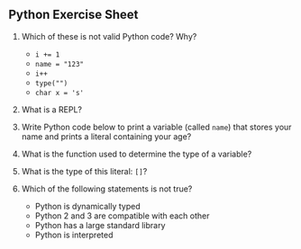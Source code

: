 ## Python Exercise Sheet


1. Which of these is not valid Python code? Why?

    * `i += 1`
    * `name = "123"`
    * `i++`
    * `type("")`
    * `char x = 's'`

2. What is a REPL?

3. Write Python code below to print a variable (called `name`) that stores your name and prints a literal containing your age?

4. What is the function used to determine the type of a variable?

5. What is the type of this literal: `[]`?

6. Which of the following statements is not true?

    * Python is dynamically typed
    * Python 2 and 3 are compatible with each other
    * Python has a large standard library
    * Python is interpreted
